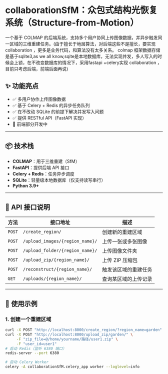 # collaborationSfM：众包式结构光恢复系统（Structure-from-Motion）

一个基于 COLMAP 的后端系统，支持多个用户协同上传图像数据，并异步触发同一区域的三维重建任务。(由于擅长于地层算法，对后端这些不是擅长，要实现collaboration ，更多是业务代码，和算法没有太多关系。
colmap 框架数据存储是基于sqlite3,as we all know,sqite是本地数据库，无法实现并发，多人写入的时候会上锁，在不改变数据库的情况下，采用fastapi +celery实现
collaboration ，目前只考虑后端，前端后面再说)   

## ✨ 功能亮点

- ✅ 多用户协作上传图像数据
- ✅ 基于 Celery + Redis 的异步任务队列
- ✅ 在不改动 SQLite 的前提下解决并发写入问题
- ✅ 提供 RESTful API（FastAPI 实现）
- 🚧 前端部分开发中

---

## 📦 技术栈

- **COLMAP**：用于三维重建（SfM）
- **FastAPI**：提供后端 API 接口
- **Celery + Redis**：任务异步调度
- **SQLite**：轻量级本地数据库（仅支持读写串行）
- **Python 3.9+**

---

## 📡 API 接口说明

| 方法 | 接口地址 | 描述 |
|------|----------|------|
| `POST` | `/create_region/` | 创建新的重建区域 |
| `POST` | `/upload_images/{region_name}/` | 上传一张或多张图像 |
| `POST` | `/upload_folder/{region_name}/` | 上传图像文件夹 |
| `POST` | `/upload_zip/{region_name}/` | 上传 ZIP 压缩包 |
| `POST` | `/reconstruct/{region_name}/` | 触发该区域的重建任务 |
| `GET`  | `/uploads/{region_name}/` | 查询某区域的上传记录 |

---

## 🧪 使用示例

### 1. 创建一个重建区域

```bash
curl -X POST "http://localhost:8000/create_region/?region_name=garden"
curl -X POST "http://localhost:8000/upload_zip/garden/" \
     -F "zip_file=@/home/yourname/路径/user1.zip" \
     -F "user_id=user1"
# 启动 Redis（监听 6380 端口）
redis-server --port 6380

# 启动 Celery Worker
celery -A collaborationSfM.celery_app worker --loglevel=info
